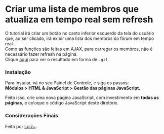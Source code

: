 # Criar uma lista de membros que atualiza em tempo real sem refresh


O tutorial irá criar um botão no canto inferior esquerdo da tela do usuário que, ao ser clicado, irá exibir uma lista dos membros do fórum em tempo real.  
Como as funções são feitas em AJAX, para carregar os membros, não é necessário fazer refresh na página.  
Clique [aqui](https://i.imgur.com/qHdeg1P.gif) para ver o resultado em forma de `.gif`.


### Instalação

Para instalar, vá no seu Painel de Controle, e siga os passos:  
**Módulos > HTML & JavaScript > Gestão das páginas JavaScript.**

Feito isso, crie uma nova página JavaScript, com investimento em **todas as páginas**, e coloque o código JavaScript deste diretório.  


### Considerações Finais

Feito por [Luiz~](http://ajuda.forumeiros.com/u60563).  
